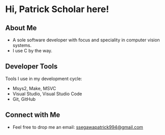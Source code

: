 # Hi, Patrick Scholar here!
  
## **About Me**
- A sole software developer with focus and speciality in computer vision systems.
- I use C by the way.
  
## **Developer Tools**
Tools I use in my development cycle:
- Msys2, Make, MSVC
- Visual Studio, Visual Studio Code
- Git, GitHub 

## **Connect with Me**
- Feel free to drop me an email: ssegawapatrick994@gmail.com

